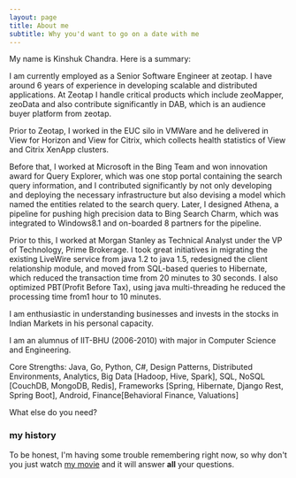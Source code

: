 ```yaml
---
layout: page
title: About me
subtitle: Why you'd want to go on a date with me
---
```


My name is Kinshuk Chandra. Here is a summary:

I am currently employed as a Senior Software Engineer at zeotap. I have around 6 years of experience in developing scalable and distributed applications. At Zeotap I handle critical products which include zeoMapper, zeoData and also contribute significantly in DAB, which is an audience buyer platform from zeotap.

Prior to Zeotap, I worked in the EUC silo in VMWare and he delivered in View for Horizon and View for Citrix, which collects health statistics of View and Citrix XenApp clusters.

Before that, I worked at Microsoft in the Bing Team and won innovation award for Query Explorer, which was one stop portal containing the search query information, and I contributed significantly by not only developing and deploying the necessary infrastructure but also devising a model which named the entities related to the search query. Later, I designed Athena, a pipeline for pushing high precision data to Bing Search Charm, which was integrated to Windows8.1 and on-boarded 8 partners for the pipeline.

Prior to this, I worked at Morgan Stanley as Technical Analyst under the VP of Technology, Prime Brokerage. I took great initiatives in migrating the existing LiveWire service from java 1.2 to java 1.5, redesigned the client relationship module, and moved from SQL-based queries to Hibernate, which reduced the transaction time from 20 minutes to 30 seconds. I also optimized PBT(Profit Before Tax), using java multi-threading he reduced the processing time from1 hour to 10 minutes. 

I am enthusiastic in understanding businesses and invests in the stocks in Indian Markets in his personal capacity.

I am an alumnus of IIT-BHU (2006-2010) with major in Computer Science and Engineering.

Core Strengths: Java, Go, Python, C#, Design Patterns, Distributed Environments, Analytics, Big Data [Hadoop, Hive, Spark], SQL, NoSQL [CouchDB, MongoDB, Redis], Frameworks [Spring, Hibernate, Django Rest, Spring Boot], Android, Finance[Behavioral Finance, Valuations]


What else do you need?

### my history

To be honest, I'm having some trouble remembering right now, so why don't you just watch [my movie](http://en.wikipedia.org/wiki/The_Princess_Bride_%28film%29) and it will answer **all** your questions.